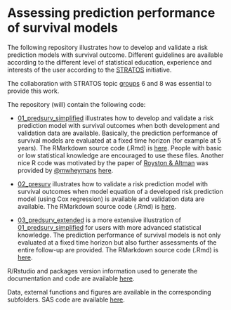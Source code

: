 # Assessing prediction performance of survival models
The following repository illustrates how to develop and validate a risk prediction models with survival outcome.
Different guidelines are available according to the different level of statistical education, experience and interests of the user according to the [STRATOS](https://www.stratos-initiative.org/) initiative.

The collaboration with STRATOS topic [groups](https://www.stratos-initiative.org/groups) 6 and 8 was essential to provide this work.

The repository (will) contain the following code:  

+ [01_predsurv_simplified](https://github.com/danielegiardiello/Prediction_performance_survival/blob/main/01_predsurv_simplified.md) illustrates how to develop and validate a risk prediction model with survival outcomes when both development and validation data are available. Basically, the prediction performance of survival models are evaluated at a fixed time horizon (for example at 5 years). The RMarkdown source code (.Rmd) is [here](https://github.com/danielegiardiello/Prediction_performance_survival/blob/main/01_predsurv_simplified.Rmd). People with basic or low statistical knowledge are encouraged to use these files. Another nice R code was motivated by the paper of [Royston & Altman](https://bmcmedresmethodol.biomedcentral.com/articles/10.1186/1471-2288-13-33) was provided by [@mwheymans](https://github.com/mwheymans) [here](https://missingdatasolutions.rbind.io/2021/02/cox-external-validation/).

+ [02_presurv](https://github.com/danielegiardiello/Prediction_performance_survival/blob/main/02_predsurv.md) illustrates how to validate a risk prediction model with survival outcomes when model equation of a developed risk prediction model (using Cox regression) is available and validation data are available. The RMarkdown source code (.Rmd) is [here](https://github.com/danielegiardiello/Prediction_performance_survival/blob/main/02_predsurv.Rmd). 

+ [03_predsurv_extended](https://github.com/danielegiardiello/Prediction_performance_survival/blob/main/03_predsurv_extended.md) is a more extensive illustration of [01_predsurv_simplified](https://github.com/danielegiardiello/Prediction_performance_survival/blob/main/01_predsurv_simplified.md) for users with more advanced statistical knowledge. The prediction performance of survival models is not only evaluated at a fixed time horizon but also further assessments of the entire follow-up are provided.
The RMarkdown source code (.Rmd) is [here](https://github.com/danielegiardiello/Prediction_performance_survival/blob/main/03_predsurv_extended.Rmd).

R/Rstudio and packages version information used to generate the documentation and code are available [here](https://github.com/danielegiardiello/Prediction_performance_survival/blob/main/sessionInfo.md).

Data, external functions and figures are available in the corresponding subfolders.
SAS code are available [here](https://github.com/danielegiardiello/Prediction_performance_survival/tree/main/SAS_code).


